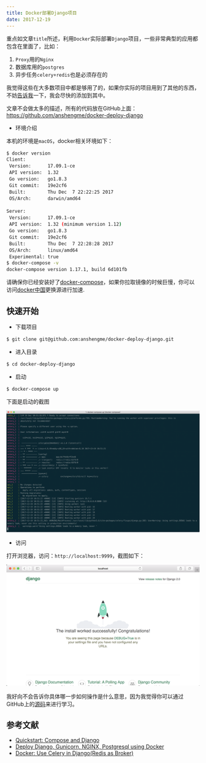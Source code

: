 ```yaml
---
title: Docker部署Django项目
date: 2017-12-19
---
```


重点如文章`title`所述，利用`Docker`实际部署`Django`项目，一些非常典型的应用都包含在里面了，比如：

1. `Proxy`用的`Nginx`
2. 数据库用的`postgres`
3. 异步任务`celery+redis`也是必须存在的

我觉得这些在大多数项目中都是够用了的，如果你实际的项目用到了其他的东西，不妨[告诉我](https://github.com/anshengme/docker-deploy-django/issues)一下，我会尽快的添加到其中。

文章不会做太多的描述，所有的代码放在GitHub上面：https://github.com/anshengme/docker-deploy-django

- 环境介绍

本机的环境是`macOS`，docker相关环境如下：

```bash
$ docker version
Client:
 Version:      17.09.1-ce
 API version:  1.32
 Go version:   go1.8.3
 Git commit:   19e2cf6
 Built:        Thu Dec  7 22:22:25 2017
 OS/Arch:      darwin/amd64

Server:
 Version:      17.09.1-ce
 API version:  1.32 (minimum version 1.12)
 Go version:   go1.8.3
 Git commit:   19e2cf6
 Built:        Thu Dec  7 22:28:28 2017
 OS/Arch:      linux/amd64
 Experimental: true
$ docker-compose -v
docker-compose version 1.17.1, build 6d101fb
```

请确保你已经安装好了[docker-compose](https://github.com/docker/compose)，如果你拉取镜像的时候巨慢，你可以访问[docker中国](https://www.docker-cn.com/registry-mirror)更换源进行加速.

## 快速开始

- 下载项目

```bash
$ git clone git@github.com:anshengme/docker-deploy-django.git
```

- 进入目录

```bash
$ cd docker-deploy-django
```

- 启动

```bash
$ docker-compose up
```

下面是启动的截图

![1513680839](/images/2017/12/1513680839.png)

- 访问

打开浏览器，访问：`http://localhost:9999`，截图如下：

![1513680873](/images/2017/12/1513680873.png)

我好向不会告诉你具体哪一步如何操作是什么意思，因为我觉得你可以通过GitHub上的[源码](https://github.com/anshengme/docker-deploy-django)来进行学习。

## 参考文献

- [Quickstart: Compose and Django](https://docs.docker.com/compose/django/)
- [Deploy Django, Gunicorn, NGINX, Postgresql using Docker](http://ruddra.com/2016/08/14/docker-django-nginx-postgres/index.html)
- [Docker: Use Celery in Django(Redis as Broker)](http://ruddra.com/2016/11/14/docker-do-stuff-using-celery-using-redis-as-broker/)
